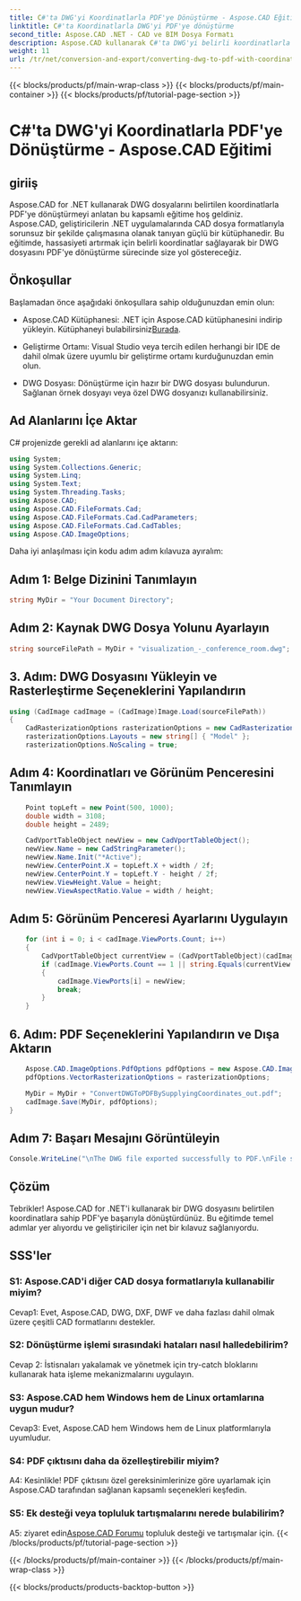 ```yaml
---
title: C#'ta DWG'yi Koordinatlarla PDF'ye Dönüştürme - Aspose.CAD Eğitimi
linktitle: C#'ta Koordinatlarla DWG'yi PDF'ye dönüştürme
second_title: Aspose.CAD .NET - CAD ve BIM Dosya Formatı
description: Aspose.CAD kullanarak C#'ta DWG'yi belirli koordinatlarla PDF'ye nasıl dönüştüreceğinizi öğrenin. Hassas ve verimli CAD dosya dönüşümleri için adım adım kılavuzumuzu izleyin.
weight: 11
url: /tr/net/conversion-and-export/converting-dwg-to-pdf-with-coordinates/
---
```


{{< blocks/products/pf/main-wrap-class >}}
{{< blocks/products/pf/main-container >}}
{{< blocks/products/pf/tutorial-page-section >}}

# C#'ta DWG'yi Koordinatlarla PDF'ye Dönüştürme - Aspose.CAD Eğitimi

## giriiş

Aspose.CAD for .NET kullanarak DWG dosyalarını belirtilen koordinatlarla PDF'ye dönüştürmeyi anlatan bu kapsamlı eğitime hoş geldiniz. Aspose.CAD, geliştiricilerin .NET uygulamalarında CAD dosya formatlarıyla sorunsuz bir şekilde çalışmasına olanak tanıyan güçlü bir kütüphanedir. Bu eğitimde, hassasiyeti artırmak için belirli koordinatlar sağlayarak bir DWG dosyasını PDF'ye dönüştürme sürecinde size yol göstereceğiz.

## Önkoşullar

Başlamadan önce aşağıdaki önkoşullara sahip olduğunuzdan emin olun:

- Aspose.CAD Kütüphanesi: .NET için Aspose.CAD kütüphanesini indirip yükleyin. Kütüphaneyi bulabilirsiniz[Burada](https://releases.aspose.com/cad/net/).

- Geliştirme Ortamı: Visual Studio veya tercih edilen herhangi bir IDE de dahil olmak üzere uyumlu bir geliştirme ortamı kurduğunuzdan emin olun.

- DWG Dosyası: Dönüştürme için hazır bir DWG dosyası bulundurun. Sağlanan örnek dosyayı veya özel DWG dosyanızı kullanabilirsiniz.

## Ad Alanlarını İçe Aktar

C# projenizde gerekli ad alanlarını içe aktarın:

```csharp
using System;
using System.Collections.Generic;
using System.Linq;
using System.Text;
using System.Threading.Tasks;
using Aspose.CAD;
using Aspose.CAD.FileFormats.Cad;
using Aspose.CAD.FileFormats.Cad.CadParameters;
using Aspose.CAD.FileFormats.Cad.CadTables;
using Aspose.CAD.ImageOptions;
```

Daha iyi anlaşılması için kodu adım adım kılavuza ayıralım:

## Adım 1: Belge Dizinini Tanımlayın

```csharp
string MyDir = "Your Document Directory";
```

## Adım 2: Kaynak DWG Dosya Yolunu Ayarlayın

```csharp
string sourceFilePath = MyDir + "visualization_-_conference_room.dwg";
```

## 3. Adım: DWG Dosyasını Yükleyin ve Rasterleştirme Seçeneklerini Yapılandırın

```csharp
using (CadImage cadImage = (CadImage)Image.Load(sourceFilePath))
{
    CadRasterizationOptions rasterizationOptions = new CadRasterizationOptions();
    rasterizationOptions.Layouts = new string[] { "Model" };
    rasterizationOptions.NoScaling = true;
```

## Adım 4: Koordinatları ve Görünüm Penceresini Tanımlayın

```csharp
    Point topLeft = new Point(500, 1000);
    double width = 3108;
    double height = 2489;

    CadVportTableObject newView = new CadVportTableObject();
    newView.Name = new CadStringParameter();
    newView.Name.Init("*Active");
    newView.CenterPoint.X = topLeft.X + width / 2f;
    newView.CenterPoint.Y = topLeft.Y - height / 2f;
    newView.ViewHeight.Value = height;
    newView.ViewAspectRatio.Value = width / height;
```

## Adım 5: Görünüm Penceresi Ayarlarını Uygulayın

```csharp
    for (int i = 0; i < cadImage.ViewPorts.Count; i++)
    {
        CadVportTableObject currentView = (CadVportTableObject)(cadImage.ViewPorts[i]);
        if (cadImage.ViewPorts.Count == 1 || string.Equals(currentView.Name.Value.ToLowerInvariant(), "*active"))
        {
            cadImage.ViewPorts[i] = newView;
            break;
        }
    }
```

## 6. Adım: PDF Seçeneklerini Yapılandırın ve Dışa Aktarın

```csharp
    Aspose.CAD.ImageOptions.PdfOptions pdfOptions = new Aspose.CAD.ImageOptions.PdfOptions();
    pdfOptions.VectorRasterizationOptions = rasterizationOptions;

    MyDir = MyDir + "ConvertDWGToPDFBySupplyingCoordinates_out.pdf";
    cadImage.Save(MyDir, pdfOptions);
}
```

## Adım 7: Başarı Mesajını Görüntüleyin

```csharp
Console.WriteLine("\nThe DWG file exported successfully to PDF.\nFile saved at " + MyDir);
```

## Çözüm

Tebrikler! Aspose.CAD for .NET'i kullanarak bir DWG dosyasını belirtilen koordinatlara sahip PDF'ye başarıyla dönüştürdünüz. Bu eğitimde temel adımlar yer alıyordu ve geliştiriciler için net bir kılavuz sağlanıyordu.

## SSS'ler

### S1: Aspose.CAD'i diğer CAD dosya formatlarıyla kullanabilir miyim?

Cevap1: Evet, Aspose.CAD, DWG, DXF, DWF ve daha fazlası dahil olmak üzere çeşitli CAD formatlarını destekler.

### S2: Dönüştürme işlemi sırasındaki hataları nasıl halledebilirim?

Cevap 2: İstisnaları yakalamak ve yönetmek için try-catch bloklarını kullanarak hata işleme mekanizmalarını uygulayın.

### S3: Aspose.CAD hem Windows hem de Linux ortamlarına uygun mudur?

Cevap3: Evet, Aspose.CAD hem Windows hem de Linux platformlarıyla uyumludur.

### S4: PDF çıktısını daha da özelleştirebilir miyim?

A4: Kesinlikle! PDF çıktısını özel gereksinimlerinize göre uyarlamak için Aspose.CAD tarafından sağlanan kapsamlı seçenekleri keşfedin.

### S5: Ek desteği veya topluluk tartışmalarını nerede bulabilirim?

A5: ziyaret edin[Aspose.CAD Forumu](https://forum.aspose.com/c/cad/19) topluluk desteği ve tartışmalar için.
{{< /blocks/products/pf/tutorial-page-section >}}

{{< /blocks/products/pf/main-container >}}
{{< /blocks/products/pf/main-wrap-class >}}

{{< blocks/products/products-backtop-button >}}
